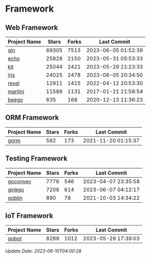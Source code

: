 # Framework

## Web Framework
| Project Name | Stars | Forks | Last Commit |
| ------------ | ----- | ----- | ----------- |
| [gin](https://github.com/gin-gonic/gin) | 69305 | 7513 | 2023-06-05 01:52:39 |
| [echo](https://github.com/labstack/echo) | 25829 | 2150 | 2023-05-31 05:53:33 |
| [kit](https://github.com/go-kit/kit) | 25044 | 2421 | 2023-05-29 21:23:33 |
| [iris](https://github.com/kataras/iris) | 24025 | 2478 | 2023-06-05 20:34:50 |
| [revel](https://github.com/revel/revel) | 12911 | 1415 | 2022-04-12 20:53:30 |
| [martini](https://github.com/go-martini/martini) | 11588 | 1131 | 2017-01-21 21:58:54 |
| [beego](https://github.com/astaxie/beego) | 635 | 168 | 2020-12-13 11:36:23 |

## ORM Framework
| Project Name | Stars | Forks | Last Commit |
| ------------ | ----- | ----- | ----------- |
| [gorm](https://github.com/jinzhu/gorm) | 582 | 173 | 2021-11-20 01:15:37 |

## Testing Framework
| Project Name | Stars | Forks | Last Commit |
| ------------ | ----- | ----- | ----------- |
| [goconvey](https://github.com/smartystreets/goconvey) | 7776 | 546 | 2023-04-07 23:35:58 |
| [ginkgo](https://github.com/onsi/ginkgo) | 7208 | 614 | 2023-06-07 04:12:17 |
| [goblin](https://github.com/franela/goblin) | 890 | 78 | 2021-10-03 14:34:22 |

## IoT Framework
| Project Name | Stars | Forks | Last Commit |
| ------------ | ----- | ----- | ----------- |
| [gobot](https://github.com/hybridgroup/gobot) | 8288 | 1012 | 2023-05-29 17:39:03 |

*Update Date: 2023-06-10T04:00:28*